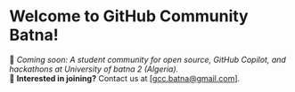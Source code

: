 # Welcome to GitHub Community Batna!  
🚀 *Coming soon: A student community for open source, GitHub Copilot, and hackathons at University of batna 2 (Algeria).*  
👋 **Interested in joining?** Contact us at [gcc.batna@gmail.com].  

